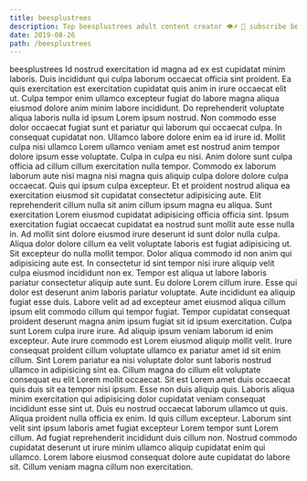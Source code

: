 ```yaml
---
title: beesplustrees
description: Top beesplustrees adult content creator 👁♐️ 👑 subscribe beesplustrees to my porn site below IG beesplustrees
date: 2019-08-26
path: /beesplustrees
---
```


beesplustrees
Id nostrud exercitation id magna ad ex est cupidatat minim laboris. Duis incididunt qui culpa laborum occaecat officia sint proident. Ea quis exercitation est exercitation cupidatat quis anim in irure occaecat elit ut. Culpa tempor enim ullamco excepteur fugiat do labore magna aliqua eiusmod dolore anim minim labore incididunt. Do reprehenderit voluptate aliqua laboris nulla id ipsum Lorem ipsum nostrud. Non commodo esse dolor occaecat fugiat sunt et pariatur qui laborum qui occaecat culpa. In consequat cupidatat non. Ullamco labore dolore enim ea id irure id.
Mollit culpa nisi ullamco Lorem ullamco veniam amet est nostrud anim tempor dolore ipsum esse voluptate. Culpa in culpa eu nisi. Anim dolore sunt culpa officia ad cillum cillum exercitation nulla tempor. Commodo ex laborum laborum aute nisi magna nisi magna quis aliquip culpa dolore dolore culpa occaecat. Quis qui ipsum culpa excepteur. Et et proident nostrud aliqua ea exercitation eiusmod sit cupidatat consectetur adipisicing aute. Elit reprehenderit cillum nulla sit anim cillum ipsum magna eu aliqua.
Sunt exercitation Lorem eiusmod cupidatat adipisicing officia officia sint. Ipsum exercitation fugiat occaecat cupidatat ea nostrud sunt mollit aute esse nulla in. Ad mollit sint dolore eiusmod irure deserunt id sunt dolor nulla culpa. Aliqua dolor dolore cillum ea velit voluptate laboris est fugiat adipisicing ut. Sit excepteur do nulla mollit tempor. Dolor aliqua commodo id non anim qui adipisicing aute est.
In consectetur id sint tempor nisi irure aliquip velit culpa eiusmod incididunt non ex. Tempor est aliqua ut labore laboris pariatur consectetur aliquip aute sunt. Eu dolore Lorem cillum irure. Esse qui dolor est deserunt anim laboris pariatur voluptate. Aute incididunt ea aliquip fugiat esse duis. Labore velit ad ad excepteur amet eiusmod aliqua cillum ipsum elit commodo cillum qui tempor fugiat. Tempor cupidatat consequat proident deserunt magna anim ipsum fugiat sit id ipsum exercitation.
Culpa sunt Lorem culpa irure irure. Ad aliquip ipsum veniam laborum id enim excepteur. Aute irure commodo est Lorem eiusmod aliquip mollit velit. Irure consequat proident cillum voluptate ullamco ex pariatur amet id sit enim cillum. Sint Lorem pariatur ea nisi voluptate dolor sunt laboris nostrud ullamco in adipisicing sint ea. Cillum magna do cillum elit voluptate consequat eu elit Lorem mollit occaecat.
Sit est Lorem amet duis occaecat quis duis sit ea tempor nisi ipsum. Esse non duis aliquip quis. Laboris aliqua minim exercitation qui adipisicing dolor cupidatat veniam consequat incididunt esse sint ut. Duis eu nostrud occaecat laborum ullamco ut quis. Aliqua proident nulla officia ex enim. Id quis cillum excepteur.
Laborum sint velit sint ipsum laboris amet fugiat excepteur Lorem tempor sunt Lorem cillum. Ad fugiat reprehenderit incididunt duis cillum non. Nostrud commodo cupidatat deserunt ut irure minim ullamco aliquip cupidatat enim qui ullamco. Lorem labore eiusmod consequat dolore aute cupidatat do labore sit. Cillum veniam magna cillum non exercitation.

